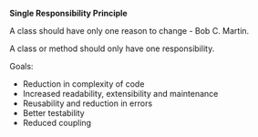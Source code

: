 **Single Responsibility Principle**

A class should have only one reason to change - Bob C. Martin.

A class or method should only have one responsibility.

Goals:

- Reduction in complexity of code
- Increased readability, extensibility and maintenance
- Reusability and reduction in errors
- Better testability
- Reduced coupling